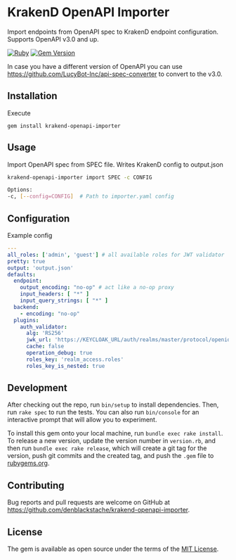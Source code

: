 # KrakenD OpenAPI Importer

Import endpoints from OpenAPI spec to KrakenD endpoint configuration. Supports OpenAPI v3.0 and up.

[![Ruby](https://github.com/denblackstache/krakend-openapi-importer/actions/workflows/main.yml/badge.svg)](https://github.com/denblackstache/krakend-openapi-importer/actions/workflows/main.yml) [![Gem Version](https://badge.fury.io/rb/krakend-openapi-importer.svg)](https://badge.fury.io/rb/krakend-openapi-importer)

In case you have a different version of OpenAPI you can use https://github.com/LucyBot-Inc/api-spec-converter to convert to the v3.0.

## Installation

Execute

    gem install krakend-openapi-importer

## Usage

Import OpenAPI spec from SPEC file. Writes KrakenD config to output.json

```bash
krakend-openapi-importer import SPEC -c CONFIG 
```

```bash
Options:
-c, [--config=CONFIG]  # Path to importer.yaml config
```

## Configuration

Example config

```yaml
---
all_roles: ['admin', 'guest'] # all available roles for JWT validator
pretty: true
output: 'output.json'
defaults:
  endpoint:
    output_encoding: "no-op" # act like a no-op proxy
    input_headers: [ "*" ]
    input_query_strings: [ "*" ]
  backend:
    - encoding: "no-op"
  plugins:
    auth_validator:
      alg: 'RS256'
      jwk_url: 'https://KEYCLOAK_URL/auth/realms/master/protocol/openid-connect/certs'
      cache: false
      operation_debug: true
      roles_key: 'realm_access.roles'
      roles_key_is_nested: true
```

## Development

After checking out the repo, run `bin/setup` to install dependencies. Then, run `rake spec` to run the tests. You can also run `bin/console` for an interactive prompt that will allow you to experiment.

To install this gem onto your local machine, run `bundle exec rake install`. To release a new version, update the version number in `version.rb`, and then run `bundle exec rake release`, which will create a git tag for the version, push git commits and the created tag, and push the `.gem` file to [rubygems.org](https://rubygems.org).

## Contributing

Bug reports and pull requests are welcome on GitHub at https://github.com/denblackstache/krakend-openapi-importer.

## License

The gem is available as open source under the terms of the [MIT License](https://opensource.org/licenses/MIT).

